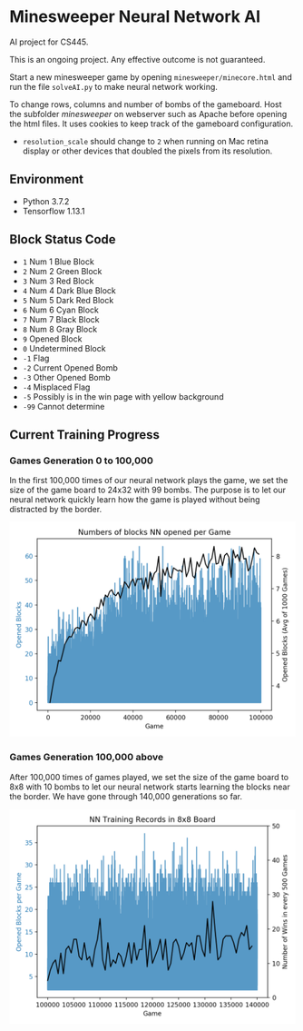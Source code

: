 # Minesweeper Neural Network AI

AI project for CS445.

This is an ongoing project. Any effective outcome is not guaranteed.

Start a new minesweeper game by opening `minesweeper/minecore.html` and run the file `solveAI.py` to make neural network working.

To change rows, columns and number of bombs of the gameboard. Host the subfolder *minesweeper* on webserver such as Apache before opening the html files. It uses cookies to keep track of the gameboard configuration.

- `resolution_scale` should change to `2` when running on Mac retina display or other devices that doubled the pixels from its resolution.

## Environment

- Python 3.7.2
- Tensorflow 1.13.1

## Block Status Code

- `1`  Num 1 Blue Block
- `2`  Num 2 Green Block
- `3`  Num 3 Red Block
- `4`  Num 4 Dark Blue Block
- `5`  Num 5 Dark Red Block
- `6`  Num 6 Cyan Block
- `7`  Num 7 Black Block
- `8`  Num 8 Gray Block
- `9`  Opened Block
- `0`  Undetermined Block
- `-1`  Flag
- `-2`  Current Opened Bomb
- `-3`  Other Opened Bomb
- `-4`  Misplaced Flag
- `-5`  Possibly is in the win page with yellow background
- `-99`  Cannot determine

## Current Training Progress

### Games Generation 0 to 100,000

In the first 100,000 times of our neural network plays the game, we set the size of the game board to 24x32 with 99 bombs. The purpose is to let our neural network quickly learn how the game is played without being distracted by the border.

<img src="https://github.com/andywu0913/minesweeper-neural-network-ai/blob/master/nn_trained_model/generation_100000/stat.png" width="600px">

### Games Generation 100,000 above

After 100,000 times of games played, we set the size of the game board to 8x8 with 10 bombs to let our neural network starts learning the blocks near the border. We have gone through 140,000 generations so far.

<img src="https://github.com/andywu0913/minesweeper-neural-network-ai/blob/master/nn_trained_model/generation_140000/stat.png" width="600px">
